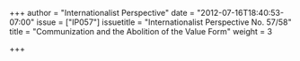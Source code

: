 +++
author = "Internationalist Perspective"
date = "2012-07-16T18:40:53-07:00"
issue = ["IP057"]
issuetitle = "Internationalist Perspective No. 57/58"
title = "Communization and the Abolition of the Value Form"
weight = 3

+++